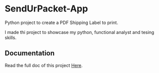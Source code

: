 # SendUrPacket-App
Python project to create a PDF Shipping Label to print.

I made thi project to showcase my python, functional analyst and tesing skills.

## Documentation 
Read the full doc of this project [Here](/docs).
